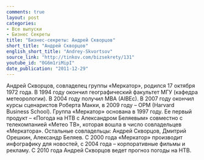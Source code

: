 ```yaml
---
comments: true
layout: post
categories:
- Все выпуски
- Бизнес Секреты
title: "Бизнес-секреты: Андрей Скворцов"
short_title: "Андрей Скворцов"
english_short_title: "Andrey-Skvortsov"
source_link: "http://tinkov.com/bizsekrety/131"
youtube_id: "0G6m1riMipI"
date_publication: "2011-12-29"
---
```

Андрей Скворцов, совладелец группы «Меркатор», родился 17 октября 1972 года. В 1994 году окончил географический факультет МГУ (кафедра метеорологии). В 2004 году получил MBA (AIBEc). В 2007 году окончил курсы сценаристов Роберта Макки, в 2009 году – OPM (Harvard Business School). Группа «Меркатор» основана в 1997 году. Ее первый продукт – «Погода на НТВ с Александром Беляевым» совместно с телекомпанией «Метео ТВ», которая вошла в число совладельцев «Меркатора». Остальные совладельцы: Андрей Скворцов, Дмитрий Орешкин, Александр Беляев. С 2000 года «Меркатор» производит инфографику для новостей, с 2004 года – корпоративные фильмы и рекламу. С 2010 года Андрей Скворцов ведет прогноз погоды на НТВ.
